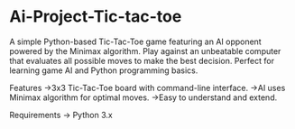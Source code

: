 # Ai-Project-Tic-tac-toe
A simple Python-based Tic-Tac-Toe game featuring an AI opponent powered by the Minimax algorithm. Play against an unbeatable computer that evaluates all possible moves to make the best decision. Perfect for learning game AI and Python programming basics.

Features
->3x3 Tic-Tac-Toe board with command-line interface.
->AI uses Minimax algorithm for optimal moves.
->Easy to understand and extend.

Requirements
-> Python 3.x
